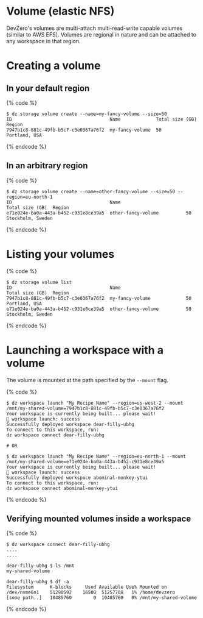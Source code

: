 # Volume (elastic NFS)

DevZero's volumes are multi-attach multi-read-write capable volumes (similar to AWS EFS).
Volumes are regional in nature and can be attached to any workspace in that region.

# Creating a volume

## In your default region
{% code %}
```
$ dz storage volume create --name=my-fancy-volume --size=50
ID                                    Name             Total size (GB)  Region         
7947b1c8-881c-49fb-b5c7-c3e0367a76f2  my-fancy-volume  50               Portland, USA  
```
{% endcode %}

## In an arbitrary region
{% code %}
```
$ dz storage volume create --name=other-fancy-volume --size=50 --region=eu-north-1
ID                                    Name                        Total size (GB)  Region         
e71e024e-ba0a-443a-b452-c931e8ce39a5  other-fancy-volume          50               Stockholm, Sweden  
```
{% endcode %}

# Listing your volumes
{% code %}
```
$ dz storage volume list
ID                                    Name                        Total size (GB)  Region             
7947b1c8-881c-49fb-b5c7-c3e0367a76f2  my-fancy-volume             50               Portland, USA      
e71e024e-ba0a-443a-b452-c931e8ce39a5  other-fancy-volume          50               Stockholm, Sweden  
```
{% endcode %}

# Launching a workspace with a volume

The volume is mounted at the path specified by the `--mount` flag.

{% code %}
```
$ dz workspace launch "My Recipe Name" --region=us-west-2 --mount /mnt/my-shared-volume=7947b1c8-881c-49fb-b5c7-c3e0367a76f2
Your workspace is currently being built... please wait!
🚀 workspace launch: success
Successfully deployed workspace dear-filly-ubhg
To connect to this workspace, run:
dz workspace connect dear-filly-ubhg

# OR

$ dz workspace launch "My Recipe Name" --region=eu-north-1 --mount /mnt/my-shared-volume=e71e024e-ba0a-443a-b452-c931e8ce39a5
Your workspace is currently being built... please wait!
🚀 workspace launch: success
Successfully deployed workspace abominal-monkey-ytui
To connect to this workspace, run:
dz workspace connect abominal-monkey-ytui
```
{% endcode %}

## Verifying mounted volumes inside a workspace

{% code %}
```
$ dz workspace connect dear-filly-ubhg
....
....

dear-filly-ubhg $ ls /mnt
my-shared-volume

dear-filly-ubhg $ df -a
Filesystem      K-blocks     Used Available Use% Mounted on
/dev/nvme6n1    51290592    16500  51257708   1% /home/devzero
[some path..]   10485760        0  10485760   0% /mnt/my-shared-volume
```
{% endcode %}
